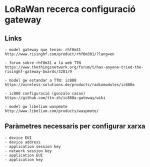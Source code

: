 # LoRaWan recerca configuració gateway

## Links
	- model gateway que tenim: rhf0m31
	http://www.risinghf.com/product/rhf0m301/?lang=en

	- forum sobre rhf0m31 a la web TTN
	https://www.thethingsnetwork.org/forum/t/has-anyone-tried-the-risinghf-gateway-boards/3281/9

	- model gw estandar a TTN: ic880
	https://wireless-solutions.de/products/radiomodules/ic880a

	- ic880 configuració (gonzalo casas)
	https://github.com/ttn-zh/ic880a-gateway/wiki

	- model gw libelium waspmote
	http://www.libelium.com/products/waspmote/

## Paràmetres necessaris per configurar xarxa
	- device EUI
	- device address
	- application session key
	- network session key
	- application EUI
	- application key


